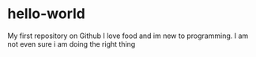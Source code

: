# hello-world
My first repository on Github
I love food and im new to programming.
I am not even sure i am doing the right thing 
